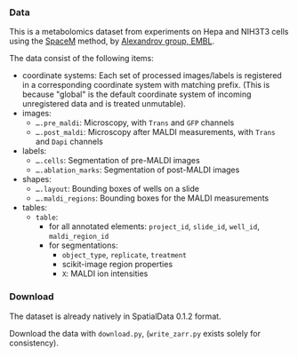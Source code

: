 ### Data

This is a metabolomics dataset from experiments on Hepa and NIH3T3 cells using the [SpaceM](https://doi.org/10.1038/s41592-021-01198-0) method, by [Alexandrov group, EMBL](https://www.embl.org/groups/alexandrov/).

The data consist of the following items:

- coordinate systems:
  Each set of processed images/labels is registered in a corresponding coordinate system with matching prefix.
  (This is because "global" is the default coordinate system of incoming unregistered data and is treated unmutable).
- images:
  - `….pre_maldi`: Microscopy, with `Trans` and `GFP` channels
  - `….post_maldi`: Microscopy after MALDI measurements, with `Trans` and `Dapi` channels
- labels:
  - `….cells`: Segmentation of pre-MALDI images
  - `….ablation_marks`: Segmentation of post-MALDI images
- shapes:
  - `….layout`: Bounding boxes of wells on a slide
  - `….maldi_regions`: Bounding boxes for the MALDI measurements
- tables:
  - `table`:
    - for all annotated elements: `project_id`, `slide_id`, `well_id`, `maldi_region_id`
    - for segmentations:
      - `object_type`, `replicate`, `treatment`
      - scikit-image region properties
      - `X`: MALDI ion intensities

### Download

The dataset is already natively in SpatialData 0.1.2 format.

Download the data with `download.py`, (`write_zarr.py` exists solely for consistency).
